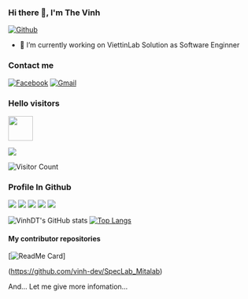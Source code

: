 ### Hi there 👋, I'm The Vinh

[![Github](https://img.shields.io/github/followers/vinh-dev?label=Follow&style=social)](https://github.com/vinh-dev)

- 🔭 I’m currently working on ViettinLab Solution as Software Enginner

### Contact me
                  
[![Facebook](https://img.shields.io/badge/facebook-%231877F2.svg?&style=for-the-badge&logo=facebook&logoColor=white)](https://www.facebook.com/thevinh2917)
[![Gmail](https://img.shields.io/badge/gmail-red?&style=for-the-badge&logo=gmail&logoColor=white)](https://mail.google.com/mail/u/0/?fs=1&to=vinhdt2910@gmail.com&su=SUBJECT&body=BODY&tf=cm)


### Hello visitors

<p align="left">

  <img src='https://user-images.githubusercontent.com/5713670/87202985-820dcb80-c2b6-11ea-9f56-7ec461c497c3.gif' width='50"'>
 
</p>
 <a href="https://hits.seeyoufarm.com"><img src="https://hits.seeyoufarm.com/api/count/incr/badge.svg?url=https%3A%2F%2Fgithub.com%2Fvinh-dev&count_bg=%2379C83D&title_bg=%23555555&icon=&icon_color=%23E7E7E7&title=hits&edge_flat=false"/></a>
  
  ![Visitor Count](https://profile-counter.glitch.me/vinh-dev/count.svg)
  
### Profile In Github
![](http://github-profile-summary-cards.vercel.app/api/cards/profile-details?username=vinh-dev&theme=github)
![](http://github-profile-summary-cards.vercel.app/api/cards/repos-per-language?username=vinh-dev&theme=github)
![](http://github-profile-summary-cards.vercel.app/api/cards/most-commit-language?username=vinh-dev&theme=github)
![](http://github-profile-summary-cards.vercel.app/api/cards/stats?username=vinh-dev&theme=github)
![](http://github-profile-summary-cards.vercel.app/api/cards/productive-time?username=vinh-dev&theme=github&utcOffset=8)


![VinhDT's GitHub stats](https://github-readme-stats.vercel.app/api?username=vinh-dev&show_icons=true&theme=tokyonight)
[![Top Langs](https://github-readme-stats.vercel.app/api/top-langs/?username=vinh-dev&show_icons=true&theme=buefy&layout=compact&cache_seconds=1800&langs_count=8)](https://github.com/vinh-dev)
#### My contributor repositories
[![ReadMe Card](https://github-readme-stats.vercel.app/api/pin/?username=vinh-dev&repo=SpecLab_Mitalab&theme=vue)]

(https://github.com/vinh-dev/SpecLab_Mitalab)
<p>
 

And...
Let me give more infomation...
  
</p>
